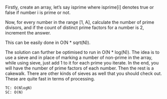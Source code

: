 Firstly, create an array, let’s say isprime where isprime[i] denotes true or false if number i is prime or not.

Now, for every number in the range [1, A], calculate the number of prime divisors, and if the count of distinct prime factors for a number is 2, increment the answer.

This can be easily done in O(N * sqrt(N)).

The solution can further be optimised to run in O(N * log(N)). The idea is to use a sieve and in place of marking a number of non-prime
in the array, while using sieve, just add 1 to it for each prime you iterate. In the end, you will have the number of prime factors of each
number. Then the rest is a cakewalk. There are other kinds of sieves as well that you should check out. These are quite fast in
terms of processing.


    TC: O(NlogN)
    SC: O(N)